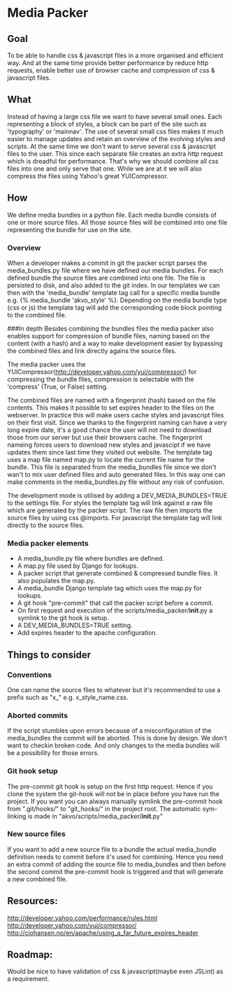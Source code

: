 # Media Packer

## Goal
To be able to handle css & javascript files in a more organised and efficient way. And at the same time provide better performance by reduce http requests, enable better use of browser cache and compression of css & javascript files. 

## What
Instead of having a large css file we want to have several small ones. Each representing a block of styles, a block can be part of the site such as 'typography' or 'mainnav'. The use of several small css files makes it much easier to manage updates and retain an overview of the evolving styles and scripts. At the same time we don't want to serve several css & javascript files to the user. This since each separate file creates an extra http request which is dreadful for performance. That's why we should combine all css files into one and only serve that one. While we are at it we will also compress the files using Yahoo's great YUICompressor.

## How
We define media bundles in a python file. Each media bundle consists of one or more source files. All those source files will be combined into one file representing the bundle for use on the site.

### Overview
When a developer makes a commit in git the packer script parses the media_bundles.py file where we have defined our media bundles. For each defined bundle the source files are combined into one file. The file is persisted to disk, and also added to the git index. In our templates we can then with the 'media_bundle' template tag call for a specific media bundle e.g. {% media_bundle 'akvo_style' %}. Depending on the media bundle type (css or js) the template tag will add the corresponding code block pointing to the combined file.

###In depth
Besides combining the bundles files the media packer also enables support for compression of bundle files, naming based on the content (with a hash) and a way to make development easier by bypassing the combined files and link directly agains the source files.

The media packer uses the YUICompressor(http://developer.yahoo.com/yui/compressor/) for compressing the bundle files, compression is selectable with the 'compress' (True, or False) setting.

The combined files are named with a fingerprint (hash) based on the file contents. This makes it possible to set expires header to the files on the webserver. In practice this will make users cache styles and javascript files on their first visit. Since we thanks to the fingerprint naming can have a very long expire date, it's a good chance the user will not need to download those from our server but use their browsers cache. The fingerprint nameing forces users to download new styles and javascipt if we have updates them since last time they visited out website. The template tag uses a map file named map.py to locate the current file name for the bundle. This file is separated from the media_bundles file since we don't wan't to mix user defined files and auto generated files. In this way one can make comments in the media_bundles.py file without any risk of confusion.

The development mode is utilised by adding a DEV_MEDIA_BUNDLES=TRUE to the settings file. For styles the template tag will link against a raw file which are generated by the packer script. The raw file then imports the source files by using css @imports. For javascript the template tag will link directly to the source files.

### Media packer elements
- A media_bundle.py file where bundles are defined.
- A map.py file used by Django for lookups.
- A packer script that generate combined & compressed bundle files. It also populates the map.py.
- A media_bundle Django template tag which uses the map.py for lookups.
- A git hook "pre-commit" that call the packer script before a commit.
- On first request and execution of the scripts/media_packer/__init__.py a symlink to the git hook is setup.
- A DEV_MEDIA_BUNDLES=TRUE setting.
- Add expires header to the apache configuration.

## Things to consider

### Conventions
One can name the source files to whatever but it's recommended to use a prefix such as "x_" e.g. x_style_name.css.

### Aborted commits
If the script stumbles upon errors because of a misconfiguration of the media_bundles the commit will be aborted. This is done by design. We don't want to checkin broken code. And only changes to the media bundles will be a possibility for those errors.

### Git hook setup
The pre-commit git hook is setup on the first http request. Hence if you clone the system the git-hook will not be in place before you have run the project. If you want you can always manually symlink the pre-commit hook from ".git/hooks/" to "git_hooks/" in the project root. The automatic sym-linking is made in "akvo/scripts/media_packer/__init__.py"

### New source files
If you want to add a new source file to a bundle the actual media_bundle definition needs to commit before it's used for combining. Hence you need an extra commit of adding the source file to media_bundles and then before the second commit the pre-commit hook is triggered and that will generate a new combined file.

## Resources:
http://developer.yahoo.com/performance/rules.html
http://developer.yahoo.com/yui/compressor/
http://cjohansen.no/en/apache/using_a_far_future_expires_header

## Roadmap:
Would be nice to have validation of css & javascript(maybe even JSLint) as a requirement.